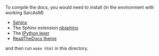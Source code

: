 To compile the docs, you would need to install (in the environment with working SarcAsM)

- [Sphinx](https://www.sphinx-doc.org/en/master/usage/installation.html)
- The Sphinx extension [nbsphinx](https://nbsphinx.readthedocs.io/en/0.2.15/installation.html)
- The [IPython lexer](https://nbsphinx.readthedocs.io/en/0.2.15/installation.html#Pygments-Lexer-for-Syntax-Highlighting)
- [ReadTheDocs theme](https://pypi.org/project/sphinx-rtd-theme/)

and then run `make html` in this directory.
